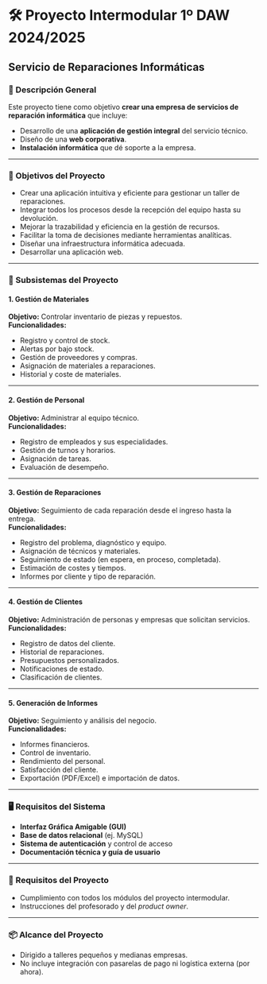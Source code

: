 # 🛠️ Proyecto Intermodular 1º DAW 2024/2025  
## Servicio de Reparaciones Informáticas

### 🎯 Descripción General

Este proyecto tiene como objetivo **crear una empresa de servicios de reparación informática** que incluye:

- Desarrollo de una **aplicación de gestión integral** del servicio técnico.
- Diseño de una **web corporativa**.
- **Instalación informática** que dé soporte a la empresa.

---

### 🎯 Objetivos del Proyecto

- Crear una aplicación intuitiva y eficiente para gestionar un taller de reparaciones.
- Integrar todos los procesos desde la recepción del equipo hasta su devolución.
- Mejorar la trazabilidad y eficiencia en la gestión de recursos.
- Facilitar la toma de decisiones mediante herramientas analíticas.
- Diseñar una infraestructura informática adecuada.
- Desarrollar una aplicación web.

---

### 🔧 Subsistemas del Proyecto

#### 1. Gestión de Materiales
**Objetivo:** Controlar inventario de piezas y repuestos.  
**Funcionalidades:**
- Registro y control de stock.
- Alertas por bajo stock.
- Gestión de proveedores y compras.
- Asignación de materiales a reparaciones.
- Historial y coste de materiales.

---

#### 2. Gestión de Personal
**Objetivo:** Administrar al equipo técnico.  
**Funcionalidades:**
- Registro de empleados y sus especialidades.
- Gestión de turnos y horarios.
- Asignación de tareas.
- Evaluación de desempeño.

---

#### 3. Gestión de Reparaciones
**Objetivo:** Seguimiento de cada reparación desde el ingreso hasta la entrega.  
**Funcionalidades:**
- Registro del problema, diagnóstico y equipo.
- Asignación de técnicos y materiales.
- Seguimiento de estado (en espera, en proceso, completada).
- Estimación de costes y tiempos.
- Informes por cliente y tipo de reparación.

---

#### 4. Gestión de Clientes
**Objetivo:** Administración de personas y empresas que solicitan servicios.  
**Funcionalidades:**
- Registro de datos del cliente.
- Historial de reparaciones.
- Presupuestos personalizados.
- Notificaciones de estado.
- Clasificación de clientes.

---

#### 5. Generación de Informes
**Objetivo:** Seguimiento y análisis del negocio.  
**Funcionalidades:**
- Informes financieros.
- Control de inventario.
- Rendimiento del personal.
- Satisfacción del cliente.
- Exportación (PDF/Excel) e importación de datos.

---

### 🖥️ Requisitos del Sistema

- **Interfaz Gráfica Amigable (GUI)**
- **Base de datos relacional** (ej. MySQL)
- **Sistema de autenticación** y control de acceso
- **Documentación técnica y guía de usuario**

---

### 📌 Requisitos del Proyecto

- Cumplimiento con todos los módulos del proyecto intermodular.
- Instrucciones del profesorado y del *product owner*.

---

### 📦 Alcance del Proyecto

- Dirigido a talleres pequeños y medianas empresas.
- No incluye integración con pasarelas de pago ni logística externa (por ahora).
